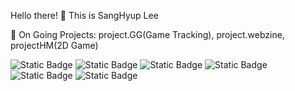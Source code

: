 Hello there! 👋
This is SangHyup Lee 


🔭 On Going Projects: project.GG(Game Tracking), project.webzine, projectHM(2D Game)

![Static Badge](https://img.shields.io/badge/Python-%233776AB?style=flat-square&logo=Python&logoColor=%23ffffff)
![Static Badge](https://img.shields.io/badge/MySQL-%234479A1?style=flat-square&logo=MySQL&logoColor=%23ffffff)
![Static Badge](https://img.shields.io/badge/JavaScript-%23F7DF1E?style=flat-square&logo=JavaScript&logoColor=%23000000)
![Static Badge](https://img.shields.io/badge/C-%23A8B9CC?style=flat-square&logo=JavaScript&logoColor=%23000000)
![Static Badge](https://img.shields.io/badge/CSS-%23663399?style=flat-square&logo=css&logoColor=%23ffffff)
![Static Badge](https://img.shields.io/badge/HTML-%23E34F26?style=flat-square&logo=css&logoColor=%23ffffff)


<!--
**aiden293/aiden293** is a ✨ _special_ ✨ repository because its `README.md` (this file) appears on your GitHub profile.

Here are some ideas to get you started:

- 🔭 On Going Projects: project.GG(Game Tracking), project.webzine, projectHM(2D Game)
- 🌱
- 👯 I’m looking to collaborate on ...
- 🤔 I’m looking for help with ...
- 💬 Ask me about ...
- 📫 How to reach me: ...
- 😄 Pronouns: ...
- ⚡ Fun fact: ...
-->
